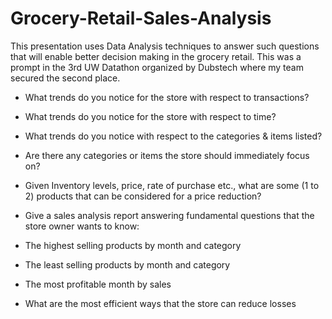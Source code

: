 # Grocery-Retail-Sales-Analysis

This presentation uses Data Analysis techniques to answer such questions that will enable better decision making in the grocery retail.
This was a prompt in the 3rd UW Datathon organized by Dubstech where my team secured the second place.

* What trends do you notice for the store with respect to transactions?

* What trends do you notice for the store with respect to time?

* What trends do you notice with respect to the categories & items listed? 

* Are there any categories or items the store should immediately focus on? 

* Given Inventory levels, price, rate of purchase etc., what are some (1 to 2) products that can be considered for a price reduction? 

* Give a sales analysis report answering fundamental questions that the store owner wants to know: 

* The highest selling products by month and category

* The least selling products by month and category

* The most profitable month by sales

* What are the most efficient ways that the store can reduce losses

